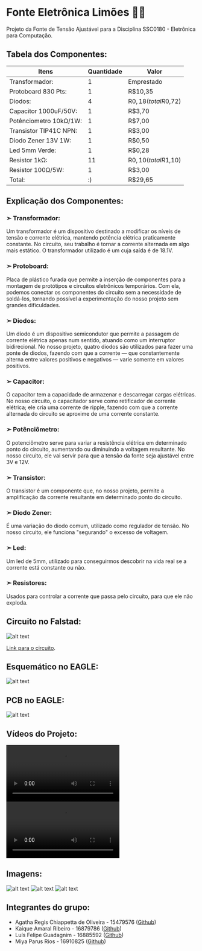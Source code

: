 # Fonte Eletrônica Limões 🍋🍋
Projeto da Fonte de Tensão Ajustável para a Disciplina SSC0180 - Eletrônica para Computação.

## Tabela dos Componentes:
| Itens      |  Quantidade   | Valor |
|------------|----------| ---- |
| Transformador: |    1  | Emprestado |
| Protoboard 830 Pts: | 1 | R$10,35 |
| Diodos: | 4 | R$0,18 (total R$0,72) |
| Capacitor 1000uF/50V: | 1 | R$3,70 |
| Potênciometro 10kΩ/1W: | 1 | R$7,00 |
| Transistor TIP41C NPN: | 1 | R$3,00 |
| Diodo Zener 13V 1W: |1 | R$0,50 |
| Led 5mm Verde: |1 | R$0,28 |
| Resistor 1kΩ: |11 | R$0,10 (total R$1,10) |
| Resistor 100Ω/5W: |1 | R$3,00 |
| Total: |:) | R$29,65 |

## Explicação dos Componentes:
### ➣ Transformador:
Um transformador é um dispositivo destinado a modificar os níveis de tensão e corrente elétrica, mantendo potência elétrica praticamente constante. No circuito, seu trabalho é tornar a corrente alternada em algo mais estático. O transformador utilizado é um cuja saída é de 18.1V.

### ➣ Protoboard:
Placa de plástico furada que permite a inserção de componentes para a montagem de protótipos e circuitos eletrônicos temporários. Com ela, podemos conectar os componentes do circuito sem a necessidade de soldá-los, tornando possível a experimentação do nosso projeto sem grandes dificuldades.

### ➣ Diodos:
Um díodo é um dispositivo semicondutor que permite a passagem de corrente elétrica apenas num sentido, atuando como um interruptor bidirecional. No nosso projeto, quatro diodos são utilizados para fazer uma ponte de diodos, fazendo com que a corrente — que constantemente alterna entre valores positivos e negativos — varie somente em valores positivos.

### ➣ Capacitor:
O capacitor tem a capacidade de armazenar e descarregar cargas elétricas. No nosso circuito, o capacitador serve como retificador de corrente elétrica; ele cria uma corrente de ripple, fazendo com que a corrente alternada do circuito se aproxime de uma corrente constante.

### ➣ Potênciômetro:
O potenciômetro serve para variar a resistência elétrica em determinado ponto do circuito, aumentando ou diminuindo a voltagem resultante. No nosso circuito, ele vai servir para que a tensão da fonte seja ajustável entre 3V e 12V.

### ➣ Transistor:
O transistor é um componente que, no nosso projeto, permite a amplificação da corrente resultante em determinado ponto do circuito.

### ➣ Diodo Zener:
É uma variação do diodo comum, utilizado como regulador de tensão. No nosso circuito, ele funciona "segurando" o excesso de voltagem.

### ➣ Led:
Um led de 5mm, utilizado para conseguirmos descobrir na vida real se a corrente está constante ou não.

### ➣ Resistores:
Usados para controlar a corrente que passa pelo circuito, para que ele não exploda.

## Circuito no Falstad:

![alt text](https://github.com/agathaicmc/fonteeletronicalimoes/blob/main/imagens/falstad.png "Circuito no Falstad")

[Link para o circuito](https://tinyurl.com/24h3bhtu).

## Esquemático no EAGLE:

![alt text](https://github.com/agathaicmc/fonteeletronicalimoes/blob/main/imagens/eagleesquematico.jpeg "Esquemático no Eagle")

## PCB no EAGLE:

![alt text](https://github.com/agathaicmc/fonteeletronicalimoes/blob/main/imagens/eaglepcb.jpeg "PCB no Eagle")

## Vídeos do Projeto:
![alt text](https://github.com/agathaicmc/fonteeletronicalimoes/blob/main/imagens/video1.mp4 "Vídeo do Circuito")
![alt text](https://github.com/agathaicmc/fonteeletronicalimoes/blob/main/imagens/video2.mp4 "Vídeo do Circuito")

## Imagens:
![alt text](https://github.com/agathaicmc/fonteeletronicalimoes/blob/main/imagens/imagem1.jpeg "Foto do Circuito")
![alt text](https://github.com/agathaicmc/fonteeletronicalimoes/blob/main/imagens/imagem2.jpeg "Foto do Circuito")
![alt text](https://github.com/agathaicmc/fonteeletronicalimoes/blob/main/imagens/imagem3.jpeg "Foto do Circuito")

## Integrantes do grupo:
- Agatha Regis Chiappetta de Oliveira - 15479576 ([Github](https://github.com/agathaicmc))
- Kaique Amaral Ribeiro - 16879786 ([Github](https://github.com/Kaique-Amaral))
- Luís Felipe Guadagnim - 16885592 ([Github](https://github.com/luisguada))
- Miya Parus Rios - 16910825 ([Github](https://github.com/MiyaMango))
